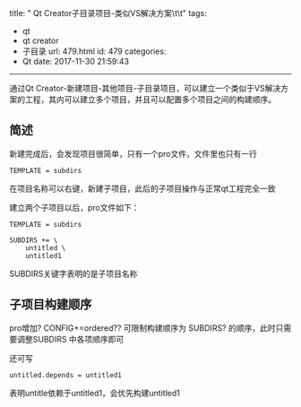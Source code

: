 title: " Qt Creator子目录项目-类似VS解决方案\t\t"
tags:
  - qt
  - qt creator
  - 子目录
url: 479.html
id: 479
categories:
  - Qt
date: 2017-11-30 21:59:43
---
通过Qt Creator-新建项目-其他项目-子目录项目，可以建立一个类似于VS解决方案的工程，其内可以建立多个项目，并且可以配置多个项目之间的构建顺序。

简述
--

新建完成后，会发现项目很简单，只有一个pro文件，文件里也只有一行

`TEMPLATE = subdirs`

在项目名称可以右键，新建子项目，此后的子项目操作与正常qt工程完全一致 

建立两个子项目以后，pro文件如下：
```
TEMPLATE = subdirs

SUBDIRS += \
    untitled \
    untitled1
```
SUBDIRS关键字表明的是子项目名称

子项目构建顺序
-------

pro增加? CONFIG+=ordered?? 可限制构建顺序为 SUBDIRS? 的顺序，此时只需要调整SUBDIRS 中各项顺序即可 

还可写

`untitled.depends = untitled1`

表明untitle依赖于untitled1，会优先构建untitled1